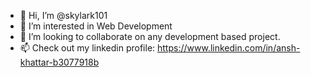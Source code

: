 - 👋 Hi, I’m @skylark101
- 👀 I’m interested in Web Development
- 💞️ I’m looking to collaborate on any development based project.
- 📫 Check out my linkedin profile: https://www.linkedin.com/in/ansh-khattar-b3077918b

<!---
skylark101/skylark101 is a ✨ special ✨ repository because its `README.md` (this file) appears on your GitHub profile.
You can click the Preview link to take a look at your changes.
--->
